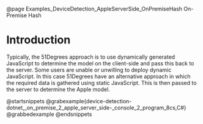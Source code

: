 @page Examples_DeviceDetection_AppleServerSide_OnPremiseHash On-Premise Hash

# Introduction

Typically, the 51Degrees approach is to use dynamically generated JavaScript to determine the
model on the client-side and pass this back to the server. Some users are unable or unwilling 
to deploy dynamic JavaScript. In this case 51Degrees have an alternative approach in which 
the required data is gathered using static JavaScript. This is then passed to the server to
determine the Apple model.

@startsnippets
@grabexample{device-detection-dotnet,_on_premise_2_apple_server_side-_console_2_program_8cs,C#}
@grabbedexample
@endsnippets
